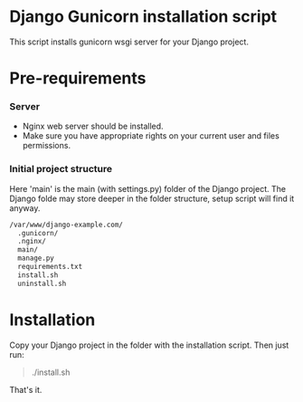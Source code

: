 # Django Gunicorn installation script
This script installs gunicorn wsgi server for your Django project.

# Pre-requirements

### Server
- Nginx web server should be installed.
- Make sure you have appropriate rights on your current user and files permissions.

### Initial project structure
Here 'main' is the main (with settings.py) folder of the Django project. The Django folde may store deeper in the folder structure, setup script will find it anyway.
```sh
/var/www/django-example.com/
  .gunicorn/
  .nginx/
  main/
  manage.py
  requirements.txt
  install.sh
  uninstall.sh
```

# Installation
Copy your Django project in the folder with the installation script. Then just run:

>./install.sh

That's it.

